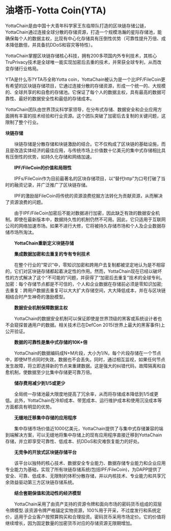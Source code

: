 # 

# 油塔币-Yotta Coin(YTA)

YottaChain是由中国十大青年科学家王东临带队打造的区块链存储公链，YottaChain通过连接全球分散的存储资源，打造一个规模浩瀚的星际存储池，能确保每个人的数据主权，比现有中心化存储具有压倒性优势（可靠性提升万倍、成本降低数倍，并具备抗DDoS和容灾等特性）。

YottaChain掌握区块链存储核心科技，拥有200多项国内外专利技术，其核心TruPrivacy技术是全球唯一能实现加密后去重的技术，并荣获全球专利，从而改变存储行业格局。

YTA是什么币?YTA币全称Yotta coin，YottaChain被认为是一个比IPF/FileCoin更有希望的区块链存储项目，它通过连接分散的存储资源，形成一个统一的、大规模的、全球共享的和自愈的存储池。它保证了每个人的数据主权，具有最高的数据可靠性、最好的数据安全性和最低的存储成本。

YottaChain团队由世界顶尖科学家领导，在分布式存储、数据安全和企业应用方面拥有丰富的技术经验和行业资源。这个团队突破了加密后去复制的关键问题，这限制了整个行业。

**块链存储**

　　块链存储是分散存储和块链激励的结合。它不仅构成了区块链的基础设施，而且是改造实体经济的最佳应用，与传统市场上价值数十亿美元的集中式存储相比具有压倒性的优势，如持久化存储和网络加速。

　　**IPF/FileCoin的价值和局限性**

　　IPFs/FileCoin作为目前最著名的区块存储项目，以“替代http”为口号打破了当时的融资记录，并广泛推广了区块链存储。

　　IPF的激励层FileCoin将传统的资源浪费挖掘方法转化为贡献资源，从而解决了资源浪费的问题。

　　由于IPF/FileCoin加密后不能对数据进行加密，因此缺乏有效的数据安全机制。即使在最新版本中，数据持久性的机制仍然不可用。因此，它只适用于互联网公司的网络加速市场。如果不进行大修，它将被持久存储市场和个人及企业数据存储市场所淘汰。

　　**YottaChain重新定义块链存储**

　　**集成数据加密和去重复的专有专利技术**

　　在整个行业的“常识”中，零知识加密和跨用户去复制都被坚定地认为是不相容的，它们对区块链存储都起着决定性的作用。然而，YottaChain现在已经以破坏性的方式解决了这个“不可能的”问题，并获得了“加密后去重复”技术的全球专利。加密：每个存储节点都是不可信的，个人和企业数据在存储前必须是零知识加密;去重复：跨用户数据去重复可以大大扩大存储空间，大大降低成本，并在与区块链相结合时产生神奇的激励模型。

　　**数据安全机制保障数据主权**

　　YottaChain的数据安全机制可以保证即使是世界顶级的黑客或系统设计者也不会窥探普通用户的数据。相关技术已在DefCon 2015(世界上最大的黑客事件)上公开验证。

　　**数据的可靠性是集中式存储的10K+倍**

　　YottaChain的数据编码成N+M片段，大小为1/N，每个片段存储在一个节点中，即使M节点同时失效，数据也不会丢失。同时，通过相互监视，如果任何节点发生故障，将立即选择新的节点来重建数据。这是强大的纠错代码，故障隔离和自愈机制，使数据至少比集中存储更可靠万倍。

　　**储存费用减少到1/5或更少**

　　全局统一存储池最大限度地提高了冗余率，从而将存储成本降低到1/5或更低。此外，YottaChain在冷却成本、带宽成本、运行维护成本和使用沉没成本等方面都具有明显的优势。

　　**无缝地迁移集中存储的应用程序**

　　集中存储市场价值近1000亿美元，YottaChain提供了与集中式存储兼容的端到端解决方案，可以无缝地将集中存储上的现有应用程序直接迁移到YottaChain存储，并立即享受可靠性、低成本、抗DDoS和灾难恢复能力的好处。

　　**无竞争的开放式区块链存储平台**

　　该平台以独特的核心技术、数据安全专业能力、数据存储专业能力和企业应用专业能力为基础，实现了所有块链存储系统(包括IPF/FileCoin)，为DAPP提供了安全、可靠、低成本、无限制的体积分散存储，并以内核技术、专业能力和共享冗余效益驱动第三方区块链存储系统。

　　**结合套期保值和流动性的经济模型**

　　YottaChain采用了由资产支持的资源令牌和面向市场的密码货币组成的双层令牌模型.该资源令牌严格锚定实物资源，100%用于开采，不过度发行和系统定价，适用于企业客户按预算购买和合理投资。密码货币采用市场定价。它的价值将继续增长，因为固定数量的加密货币对应的存储资源无限期增加。

